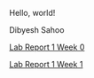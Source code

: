 Hello, world!

Dibyesh Sahoo

[Lab Report 1 Week 0](lab-report-1-week-0.md)

[Lab Report 1 Week 1](lab-report-1-week-1.md)
